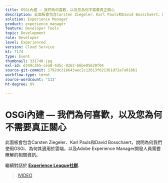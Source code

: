 ```yaml
---
title: OSGi內建 — 我們為何喜歡，以及您為何不需要真正關心
description: 此面板會包含Carsten Ziegeler、Karl Pauls和David Bosschaert，說明為何我們使用OSGi、為何其適用於雲端，以及Adobe Experience Manager開發人員需要瞭解的相關資訊。 此工作階段屬於Adobe Developers Live內容事件的一部分。
solution: Experience Manager
product: experience manager
feature: Developer Tools
topic: Development
role: Developer
level: Experienced
version: Cloud Service
kt: 7174
type: Event
thumbnail: 331740.jpg
exl-id: d349c365-cea0-4d5c-9262-b6be05620f04
source-git-commit: 1792dc318643aec2c12613f621361d72a7a918b1
workflow-type: tm+mt
source-wordcount: '113'
ht-degree: 0%

---
```


# OSGi內建 — 我們為何喜歡，以及您為何不需要真正關心

此面板會包含Carsten Ziegeler、Karl Pauls和David Bosschaert，說明為何我們使用OSGi、為何其適用於雲端，以及Adobe Experience Manager開發人員需要瞭解的相關資訊。

繼續對話於 **[Experience League社群](https://adobe.ly/36Yd3v6)**.

>[!VIDEO](https://video.tv.adobe.com/v/331740/?quality=12&learn=on&hidetitle=true)
